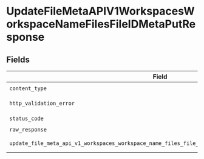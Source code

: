 # UpdateFileMetaAPIV1WorkspacesWorkspaceNameFilesFileIDMetaPutResponse


## Fields

| Field                                                                                               | Type                                                                                                | Required                                                                                            | Description                                                                                         |
| --------------------------------------------------------------------------------------------------- | --------------------------------------------------------------------------------------------------- | --------------------------------------------------------------------------------------------------- | --------------------------------------------------------------------------------------------------- |
| `content_type`                                                                                      | *str*                                                                                               | :heavy_check_mark:                                                                                  | N/A                                                                                                 |
| `http_validation_error`                                                                             | [Optional[shared.HTTPValidationError]](../../models/shared/httpvalidationerror.md)                  | :heavy_minus_sign:                                                                                  | Validation Error                                                                                    |
| `status_code`                                                                                       | *int*                                                                                               | :heavy_check_mark:                                                                                  | N/A                                                                                                 |
| `raw_response`                                                                                      | [requests.Response](https://requests.readthedocs.io/en/latest/api/#requests.Response)               | :heavy_minus_sign:                                                                                  | N/A                                                                                                 |
| `update_file_meta_api_v1_workspaces_workspace_name_files_file_id_meta_put_200_application_json_any` | *Optional[Any]*                                                                                     | :heavy_minus_sign:                                                                                  | Successful Response                                                                                 |